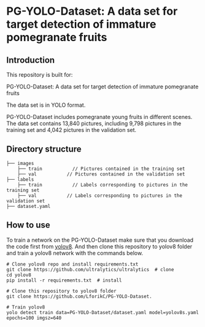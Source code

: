 # PG-YOLO-Dataset: A data set for target detection of immature pomegranate fruits

## Introduction
This repository is built for:

PG-YOLO-Dataset: A data set for target detection of immature pomegranate fruits

The data set is in YOLO format.

PG-YOLO-Dataset includes pomegranate young fruits in different scenes. The data set contains 13,840 pictures, including 9,798 pictures in the training set and 4,042 pictures in the validation set.

## Directory structure
    ├── images           
        ├── train           // Pictures contained in the training set
        ├── val           // Pictures contained in the validation set
    ├── labels
        ├── train           // Labels corresponding to pictures in the training set
        ├── val           // Labels corresponding to pictures in the validation set
    ├── dataset.yaml          

## How to use
To train a network on the PG-YOLO-Dataset make sure that you download the code first from [yolov8](https://github.com/ultralytics/ultralytics). And then clone this repository to yolov8 folder and  train a yolov8 network with the commands below.

```
# Clone yolov8 repo and install requirements.txt
git clone https://github.com/ultralytics/ultralytics  # clone
cd yolov8
pip install -r requirements.txt  # install
```

```
# Clone this repository to yolov8 folder
git clone https://github.com/LforikC/PG-YOLO-Dataset.
```

```
# Train yolov8
yolo detect train data=PG-YOLO-Dataset/dataset.yaml model=yolov8s.yaml epochs=100 imgsz=640
```
